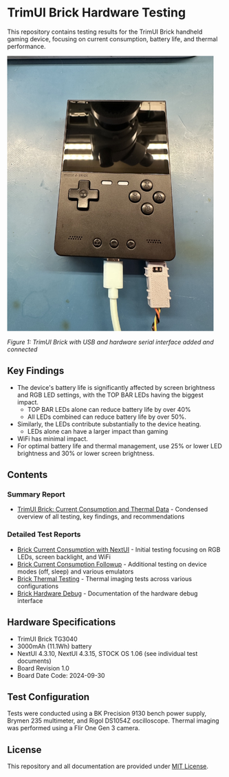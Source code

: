 # TrimUI Brick Hardware Testing

This repository contains testing results for the TrimUI Brick handheld gaming device, focusing on current consumption, battery life, and thermal performance.

<img src="images/debug2.jpeg" width=480 />

*Figure 1: TrimUI Brick with USB and hardware serial interface added and connected*

## Key Findings
- The device's battery life is significantly affected by screen brightness and RGB LED settings, with the TOP BAR LEDs having the biggest impact. 
    - TOP BAR LEDs alone can reduce battery life by over 40%
    - All LEDs combined can reduce battery life by over 50%.
- Similarly, the LEDs contribute substantially to the device heating.
    - LEDs alone can have a larger impact than gaming
- WiFi has minimal impact.
- For optimal battery life and thermal management, use 25% or lower LED brightness and 30% or lower screen brightness. 

## Contents

### Summary Report
- [TrimUI Brick: Current Consumption and Thermal Data](TrimUI%20Brick%20Current%20Consumption%20and%20Thermal%20Data.md) - Condensed overview of all testing, key findings, and recommendations

### Detailed Test Reports
- [Brick Current Consumption with NextUI](Brick%20Current%20Consumption%20with%20NextUI.md) - Initial testing focusing on RGB LEDs, screen backlight, and WiFi
- [Brick Current Consumption Followup](Brick%20Current%20Consumption%20followup.md) - Additional testing on device modes (off, sleep) and various emulators
- [Brick Thermal Testing](Brick%20Thermal%20Testing.md) - Thermal imaging tests across various configurations
- [Brick Hardware Debug](Brick%20Hardware%20Debug.md) - Documentation of the hardware debug interface

## Hardware Specifications
- TrimUI Brick TG3040
- 3000mAh (11.1Wh) battery
- NextUI 4.3.10, NextUI 4.3.15, STOCK OS 1.06 (see individual test documents)
- Board Revision 1.0
- Board Date Code: 2024-09-30

## Test Configuration
Tests were conducted using a BK Precision 9130 bench power supply, Brymen 235 multimeter, and Rigol DS1054Z oscilloscope. Thermal imaging was performed using a Flir One Gen 3 camera.

## License
This repository and all documentation are provided under [MIT License](LICENSE).